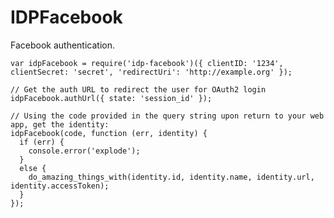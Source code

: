# IDPFacebook

Facebook authentication.

    var idpFacebook = require('idp-facebook')({ clientID: '1234', clientSecret: 'secret', 'redirectUri': 'http://example.org' });

    // Get the auth URL to redirect the user for OAuth2 login
    idpFacebook.authUrl({ state: 'session_id' });

    // Using the code provided in the query string upon return to your web app, get the identity:
    idpFacebook(code, function (err, identity) {
      if (err) {
        console.error('explode');
      }
      else {
        do_amazing_things_with(identity.id, identity.name, identity.url, identity.accessToken);
      }
    });
